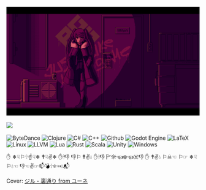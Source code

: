 ![](imgs/main.png)

<img width="50%" src="https://github-readme-stats.vercel.app/api?username=neilkleistgao&theme=radical&hide_border=true&background=FFFFFF00&show_icons=true&include_all_commits=true" />

![ByteDance](https://img.shields.io/badge/ByteDance-ex_intern-DB3552?logo=ByteDance)
![Clojure](https://img.shields.io/badge/Clojure-beginner-brightgreen?logo=Clojure)
![C#](https://img.shields.io/badge/CSharp-junior-blue?logo=csharp)
![C++](https://img.shields.io/badge/C++-senior-important?logo=cplusplus)
![Github](https://img.shields.io/badge/Github-senior-important?logo=Github)
![Godot Engine](https://img.shields.io/badge/GodotEngine-junior-blue?logo=GodotEngine)
![LaTeX](https://img.shields.io/badge/LaTeX-junior-blue?logo=LaTeX)
![Linux](https://img.shields.io/badge/Linux-work_platform-DB3552?logo=Linux)
![LLVM](https://img.shields.io/badge/LLVM-beginner-brightgreen?logo=LLVM)
![Lua](https://img.shields.io/badge/Lua-junior-blue?logo=Lua)
![Rust](https://img.shields.io/badge/Rust-beginner-brightgreen?logo=Rust)
![Scala](https://img.shields.io/badge/Scala-junior-blue?logo=Scala)
![Unity](https://img.shields.io/badge/Unity-junior-blue?logo=Unity)
![Windows](https://img.shields.io/badge/Windows-work_platform-DB3552?logo=Windows)

✋ ❄☟⚐🕆☝☟❄ 🕈☟✌❄ ✋🕯👎 👎⚐ 🕈✌💧 ✋🕯👎 🏱☼☜❄☜☠👎 ✋ 🕈✌💧 ⚐☠☜ ⚐☞ ❄☟⚐💧☜ 👎☜✌☞📫💣🕆❄☜💧📬

Cover: [ジル・裏通り from ユーネ](https://www.pixiv.net/artworks/62127066)
